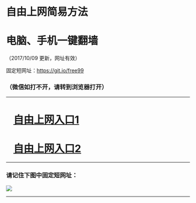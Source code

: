 ﻿# 自由上网简易方法

# 电脑、手机一键翻墙

（2017/10/09 更新，网址有效）

固定短网址：https://git.io/free99

### （微信如打不开，请转到浏览器打开）


***





# &nbsp;&nbsp; <a href="http://ft74368112.fwq-tz-1001.info/fwqtz01.html?t=10090014022 " target="_blank">自由上网入口1</a>
# &nbsp;&nbsp; <a href="http://ft1366310453.fwq-tz-1002.info/fwqtz02.html?t=100900122096 " target="_blank">自由上网入口2</a>
***

### 请记住下图中固定短网址：

<img src="https://s3-us-west-2.amazonaws.com/fwq-1001/yjfq-20170905okok.png" /> 


***

